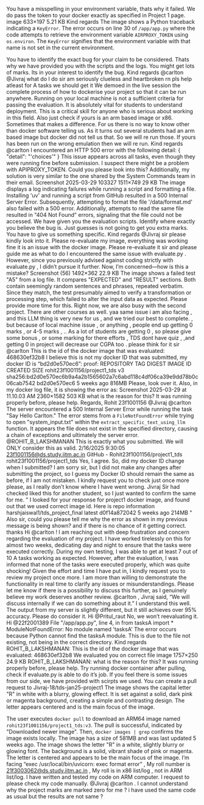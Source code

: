 You have a misspelling in your environment variable, thats why it failed. We do pass the token to your docker exactly as specified in Project 1 page. image 633×197 5.21 KB Kind regards
The image shows a Python traceback indicating a `KeyError`. The error occurs on line 30 of `/app/app.py` where the code attempts to retrieve the environment variable `AIRPROXY_TOKEN` using `os.environ`. The `KeyError` signifies that the environment variable with that name is not set in the current environment.

You have to identify the exact bug for your claim to be considered. Thats why we have provided you with the scripts and the logs. You might get lots of marks. Its in your interest to identify the bug. Kind regards
@carlton @Jivraj what do I do sir am seriously clueless and heartbroken rn pls help atleast for A tasks we should get it
We demoed in the live session the complete process of how to dockerise your project so that it can be run anywhere. Running on your local machine is not a sufficient criteria for passing the evaluation. It is absolutely vital for students to understand deployment. This is a critical skill for anyone who is serious about working in this field. Also just check if yours is an arm based image or x86. Sometimes that makes a difference. For us there is no way to know other than docker software telling us. As it turns out several students had an arm based image but docker did not tell us that. So we will re run those. If yours has been run on the wrong emulation then we will re run. Kind regards
@carlton I encountered an HTTP 500 error with the following detail: {
"detail": "'choices'"
} This issue appears across all tasks, even though they were running fine before submission. I suspect there might be a problem with APIPROXY_TOKEN. Could you please look into this? Additionally, my solution is very similar to the one shared by the System Commands team in their email. Screenshot 2025-03-29 103327 1511×749 29 KB
The image displays a log indicating failures while running a script and formatting a file. Installing 'uv' and running a script from GitHub resulted in a 500 Internal Server Error. Subsequently, attempting to format the file '/data/format.md' also failed with a 500 error. Additionally, attempts to read the same file resulted in "404 Not Found" errors, signaling that the file could not be accessed.
We have given you the evaluation scripts. Identify where exactly you believe the bug is. Just guesses is not going to get you extra marks. You have to give us something specific. Kind regards
@Jivraj sir please kindly look into it. Please re-evaluate my image, everything was working fine it is an issue with the docker image. Please re-evaluate it sir and please guide me as what to do
I encountered the same issue with evaluate.py . However, since you previously advised against coding strictly with evaluate.py , I didn’t pursue it further. Now, I’m concerned—how is this a mistake? Screenshot (56) 1492×362 22.9 KB
The image shows a failed test "A5" from a log file. It compares "EXPECTED" and "RESULT" sections. Both contain seemingly random sentences and phrases, repeated verbatim. Since they match, the test presumably aimed to verify a transformation or processing step, which failed to alter the input data as expected.
Please provide more time for this. Right now, we are also busy with the second project. There are other courses as well.
yaa same issue i am also facing , and this LLM thing is very new for us , and we tried our best to complete. , but because of local machine issue , or anything , people end up getting 0 marks , or 4-5 marks , .. As a lot of students are getting 0 , so please give some bonus , or some marking for there efforts , TDS dont have quiz , ,and getting 0 in project will decrease our CGPA too . please think for it sir @carlton
This is the id of the docker image that was evaluated: 468630ef32b8 I believe this is not my docker ID that was submitted, my docker ID is “bd2d0e570ec6”: proof: REPOSITORY                           TAG          DIGEST                                                                    IMAGE ID       CREATED        SIZE rohit23f1001156/project1_tds         v3           sha256:bd2d0e570ec6b9a4a2b1565602a7c6abd118c4df06ca39e9dd78b0c06cab7542   bd2d0e570ec6   5 weeks ago    816MB Please, look over it. Also, in my docker log file, it is showing the error as: Screenshot 2025-03-29 at 11.10.03 AM 2360×1582 503 KB what is the reason for this? It was running properly before, please help. Regards, Rohit 23f1001156 @Jivraj @carlton
The server encountered a 500 Internal Server Error while running the task "Say Hello Carlton." The error stems from a `FileNotFoundError` while trying to open "system_input.txt" within the `extract_specific_text_using_llm` function.  It appears the file does not exist in the specified directory, causing a chain of exceptions and ultimately the server error.
@ROHIT_B_LAKSHMANAN This is exactly what you submitted. We will ONLY consider this as valid. 2/16/2025 9:30:05	23f1001156@ds.study.iitm.ac.in GitHub - Rohit23f1001156/project1_tds rohit23f1001156/project1_tds
Yes, I agree. So, did my docker ID change when I submitted? I am sorry sir, but I did not make any changes after submitting the project, so I guess my Docker ID should remain the same as before, if I am not mistaken. I kindly request you to check just once more please, as I really don’t know where I have went wrong. Jivraj Sir had checked liked this for another student, so I just wanted to confirm the same for me. " I looked for your response for project1 docker image, and found out that we used correct image id. Here is repo information harshjaiswal1/tds_project_final      latest    d0f14a872042   5 weeks ago    214MB " Also sir, could you please tell me why the error as shown in my previous message is being shown? and if there is no chance of it getting correct. thanks
Hi @carlton ! I am reaching out with deep frustration and concern regarding the evaluation of my project. I have worked tirelessly on this for almost two weeks, dedicating day and night to ensure that the tasks were executed correctly. During my own testing, I was able to get at least 7 out of 10 A tasks working as expected. However, after the evaluation, I was informed that none of the tasks were executed properly, which was quite shocking! Given the effort and time I have put in, I kindly request you to review my project once more. I am more than willing to demonstrate the functionality in real time to clarify any issues or misunderstandings. Please let me know if there is a possibility to discuss this further, as I genuinely believe my work deserves another review.
@carlton , Jivraj said, “We will discuss internally if we can do something about it.” I understand this well. The output from my server is slightly different, but it still achieves over 95% accuracy. Please do consider it.
Hi @Pritul_raut No, we won’t reevaluating it.
Hi @22f2001389 File "/app/app.py", line 4, in <module>
    from tasksA import *
ModuleNotFoundError: No module named 'tasksA' The error occurs because Python cannot find the tasksA module. This is due to the file not existing, not being in the correct directory. Kind regards
ROHIT_B_LAKSHMANAN: This is the id of the docker image that was evaluated: 468630ef32b8 We evaluated you on correct file image 1757×250 24.9 KB ROHIT_B_LAKSHMANAN: what is the reason for this? It was running properly before, please help. Try running docker container after pulling, check if evaluate.py is able to do it’s job. If you feel there is some issues from our side, we have provided with scirpts we used. You can create a pull request to Jivraj-18/tds-jan25-project1
The image shows the capital letter "R" in white with a blurry, glowing effect. It is set against a solid, dark pink or magenta background, creating a simple and contrasting design. The letter appears centered and is the main focus of the image.

The user executes `docker pull` to download an ARM64 image named `rohit23f1001156/project1_tds:v3`.  The pull is successful, indicated by "Downloaded newer image".  Then, `docker images | grep` confirms the image exists locally.  The image has a size of 581MB and was last updated 5 weeks ago.
The image shows the letter "R" in a white, slightly blurry or glowing font. The background is a solid, vibrant shade of pink or magenta. The letter is centered and appears to be the main focus of the image.
I’m facing “exec /usr/local/bin/uvicorn: exec format error” ,  My roll number is 21f3003062@ds.study.iitm.ac.in , My roll is in x86 list/log , not in ARM list/log. I have written and tested my code on ARM computer. I request to please check my code manually. @Jivraj @carlton .
I cannot understand why the project marks are marked zero for me ? i have used the same code as usual but the results are not same ?
